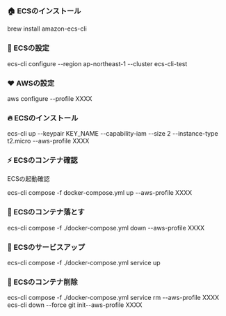 ### :house: ECSのインストール

brew install amazon-ecs-cli

### :beginner: ECSの設定

ecs-cli configure --region ap-northeast-1 --cluster ecs-cli-test

### :heart: ​AWSの設定

aws configure --profile XXXX

### :fire: ECSのインストール

ecs-cli up --keypair KEY_NAME --capability-iam --size 2 --instance-type t2.micro  --aws-profile XXXX

### :zap: ECSのコンテナ確認

ECSの起動確認

ecs-cli compose -f docker-compose.yml up --aws-profile XXXX

### :bug: ECSのコンテナ落とす

ecs-cli compose -f ./docker-compose.yml down --aws-profile XXXX

### :whale: ECSのサービスアップ

ecs-cli compose -f ./docker-compose.yml service up

### :whale2: ECSのコンテナ削除

ecs-cli compose -f ./docker-compose.yml service rm --aws-profile XXXX
ecs-cli down --force git init--aws-profile XXXX